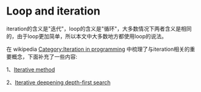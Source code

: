 # Loop and iteration

iteration的含义是"迭代"，loop的含义是"循环"，大多数情况下两者含义是相同的，由于loop更加简单，所以本文中大多数地方都使用loop的说法。

在 wikipedia [Category:Iteration in programming](https://en.wikipedia.org/wiki/Category:Iteration_in_programming) 中梳理了与iteration相关的重要概念，下面补充了一些内容: 

1、[Iterative method](https://en.wikipedia.org/wiki/Iterative_method)

2、[Iterative deepening depth-first search](https://en.wikipedia.org/wiki/Iterative_deepening_depth-first_search)

